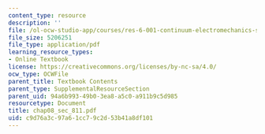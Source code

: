 ```yaml
---
content_type: resource
description: ''
file: /ol-ocw-studio-app/courses/res-6-001-continuum-electromechanics-spring-2009/c9d76a3c97a61cc79c2d53b41a8df101_chap08_sec_811.pdf
file_size: 5206251
file_type: application/pdf
learning_resource_types:
- Online Textbook
license: https://creativecommons.org/licenses/by-nc-sa/4.0/
ocw_type: OCWFile
parent_title: Textbook Contents
parent_type: SupplementalResourceSection
parent_uid: 94a6b993-49b0-3ea8-a5c0-a911b9c5d985
resourcetype: Document
title: chap08_sec_811.pdf
uid: c9d76a3c-97a6-1cc7-9c2d-53b41a8df101
---
```

